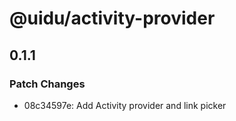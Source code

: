 # @uidu/activity-provider

## 0.1.1

### Patch Changes

- 08c34597e: Add Activity provider and link picker
